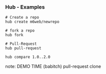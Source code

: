 ### Hub - Examples

```shell
# Create a repo
hub create m6web/newrepo

# fork a repo
hub fork

# Pull-Request
hub pull-request

hub compare 1.0..2.0
```

note:
    DEMO TIME (babitch)
    pull-request
    clone
